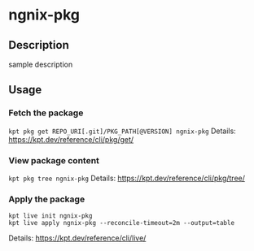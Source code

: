# ngnix-pkg

## Description
sample description

## Usage

### Fetch the package
`kpt pkg get REPO_URI[.git]/PKG_PATH[@VERSION] ngnix-pkg`
Details: https://kpt.dev/reference/cli/pkg/get/

### View package content
`kpt pkg tree ngnix-pkg`
Details: https://kpt.dev/reference/cli/pkg/tree/

### Apply the package
```
kpt live init ngnix-pkg
kpt live apply ngnix-pkg --reconcile-timeout=2m --output=table
```
Details: https://kpt.dev/reference/cli/live/
